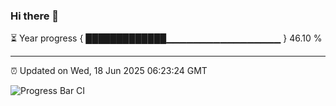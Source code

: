 ### Hi there 👋

⏳ Year progress { █████████████▁▁▁▁▁▁▁▁▁▁▁▁▁▁▁▁▁ } 46.10 %

---

⏰ Updated on Wed, 18 Jun 2025 06:23:24 GMT

![Progress Bar CI](https://github.com/liununu/liununu/workflows/Progress%20Bar%20CI/badge.svg)
